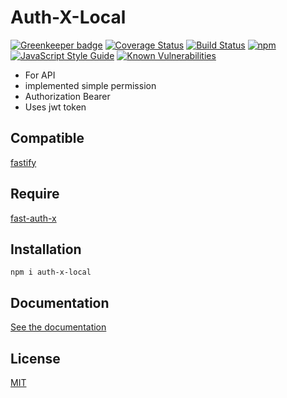 # Auth-X-Local
[![Greenkeeper badge](https://badges.greenkeeper.io/GleisonMv/auth-x-local.svg)](https://greenkeeper.io/)
[![Coverage Status](https://coveralls.io/repos/github/GleisonMv/auth-x-local/badge.svg?branch=master)](https://coveralls.io/github/GleisonMv/auth-x-local?branch=master)
[![Build Status](https://travis-ci.org/GleisonMv/auth-x-local.svg?branch=master)](https://travis-ci.org/GleisonMv/auth-x-local)
[![npm](https://img.shields.io/npm/v/auth-x-local.svg)](https://www.npmjs.com/package/auth-x-local)
[![JavaScript Style Guide](https://img.shields.io/badge/code_style-standard-brightgreen.svg)](https://standardjs.com)
[![Known Vulnerabilities](https://snyk.io/test/github/GleisonMv/auth-x-local/badge.svg?targetFile=package.json)](https://snyk.io/test/github/GleisonMv/auth-x-local?targetFile=package.json)

* For API
* implemented simple permission
* Authorization Bearer
* Uses jwt token

## Compatible

[fastify](https://github.com/fastify/fastify)

## Require

[fast-auth-x](https://github.com/GleisonMv/fast-auth-x)

## Installation
```
npm i auth-x-local
```

## Documentation

[See the documentation](https://github.com/GleisonMv/auth-x-local/wiki)

## License

[MIT](./LICENSE)

